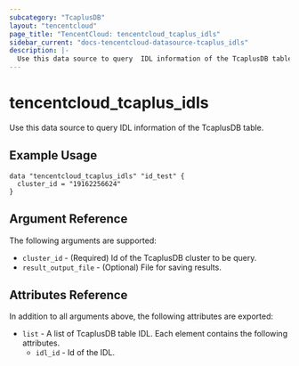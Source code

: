 ```yaml
---
subcategory: "TcaplusDB"
layout: "tencentcloud"
page_title: "TencentCloud: tencentcloud_tcaplus_idls"
sidebar_current: "docs-tencentcloud-datasource-tcaplus_idls"
description: |-
  Use this data source to query  IDL information of the TcaplusDB table.
---
```


# tencentcloud_tcaplus_idls

Use this data source to query  IDL information of the TcaplusDB table.

## Example Usage

```hcl
data "tencentcloud_tcaplus_idls" "id_test" {
  cluster_id = "19162256624"
}
```

## Argument Reference

The following arguments are supported:

* `cluster_id` - (Required) Id of the TcaplusDB cluster to be query.
* `result_output_file` - (Optional) File for saving results.

## Attributes Reference

In addition to all arguments above, the following attributes are exported:

* `list` - A list of TcaplusDB table IDL. Each element contains the following attributes.
  * `idl_id` - Id of the IDL.


